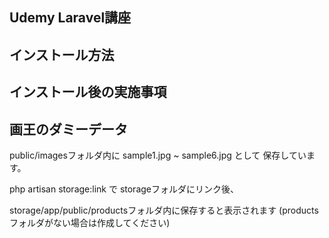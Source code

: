 ## Udemy Laravel講座

## インストール方法

## インストール後の実施事項

## 画王のダミーデータ
public/imagesフォルダ内に
sample1.jpg ~ sample6.jpg として
保存しています。

php artisan storage:link で
storageフォルダにリンク後、

storage/app/public/productsフォルダ内に保存すると表示されます
(products フォルダがない場合は作成してください)
##
 